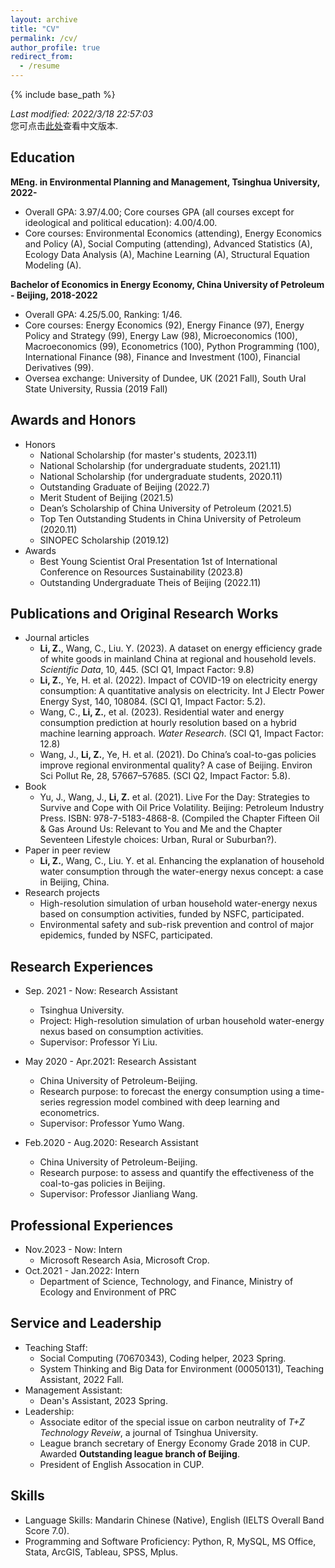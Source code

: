 ```yaml
---
layout: archive
title: "CV"
permalink: /cv/
author_profile: true
redirect_from:
  - /resume
---
```


{% include base_path %}

*Last modified: 2022/3/18 22:57:03*  
您可点击[此处](https://lzh3278.github.io/cv/chn)查看中文版本.  

Education
------
**MEng. in Environmental Planning and Management, Tsinghua University, 2022-**
* Overall GPA: 3.97/4.00; Core courses GPA (all courses except for ideological and political education): 4.00/4.00.
* Core courses: Environmental Economics (attending), Energy Economics and Policy (A), Social Computing (attending), Advanced Statistics (A), Ecology Data Analysis (A), Machine Learning (A), Structural Equation Modeling (A).

**Bachelor of Economics in Energy Economy, China University of Petroleum - Beijing, 2018-2022**
* Overall GPA: 4.25/5.00, Ranking: 1/46.
* Core courses: Energy Economics (92), Energy Finance (97), Energy Policy and Strategy (99), Energy Law (98), Microeconomics (100), Macroeconomics (99), Econometrics (100), Python Programming (100), International Finance (98), Finance and Investment (100), Financial Derivatives (99).
* Oversea exchange: University of Dundee, UK (2021 Fall), South Ural State University, Russia (2019 Fall)


Awards and Honors
------
* Honors
    * National Scholarship (for master's students, 2023.11)
    * National Scholarship (for undergraduate students, 2021.11)
    * National Scholarship (for undergraduate students, 2020.11)
    * Outstanding Graduate of Beijing (2022.7)
    * Merit Student of Beijing (2021.5)
    * Dean’s Scholarship of China University of Petroleum (2021.5)
    * Top Ten Outstanding Students in China University of Petroleum (2020.11)
    * SINOPEC Scholarship (2019.12)
* Awards
    * Best Young Scientist Oral Presentation 1st of International Conference on Resources Sustainability (2023.8)
    * Outstanding Undergraduate Theis of Beijing (2022.11)

Publications and Original Research Works
------
* Journal articles  
    * **Li, Z.**, Wang, C., Liu. Y. (2023). A dataset on energy efficiency grade of white goods in mainland China at regional and household levels. *Scientific Data*, 10, 445. (SCI Q1, Impact Factor: 9.8)
    * **Li, Z.**, Ye, H. et al. (2022). Impact of COVID-19 on electricity energy consumption: A quantitative analysis on electricity. Int J Electr Power Energy Syst, 140, 108084. (SCI Q1, Impact Factor: 5.2).
    * Wang, C., **Li, Z.**, et al. (2023). Residential water and energy consumption prediction at hourly resolution based on a hybrid machine learning approach. *Water Research*. (SCI Q1, Impact Factor: 12.8)
    * Wang, J., **Li, Z.**, Ye, H. et al. (2021). Do China’s coal-to-gas policies improve regional environmental quality? A case of Beijing. Environ Sci Pollut Re, 28, 57667–57685. (SCI Q2, Impact Factor: 5.8).
* Book
    * Yu, J., Wang, J., **Li, Z.** et al. (2021). Live For the Day: Strategies to Survive and Cope with Oil Price Volatility. Beijing: Petroleum Industry Press. ISBN: 978-7-5183-4868-8. (Compiled the Chapter Fifteen Oil & Gas Around Us: Relevant to You and Me and the Chapter Seventeen Lifestyle choices: Urban, Rural or Suburban?).
* Paper in peer review
    * **Li, Z.**, Wang, C., Liu. Y. et al. Enhancing the explanation of household water consumption through the water-energy nexus concept: a case in Beijing, China.
* Research projects
    * High-resolution simulation of urban household water-energy nexus based on consumption activities, funded by NSFC, participated.
    * Environmental safety and sub-risk prevention and control of major epidemics, funded by NSFC, participated.
 

Research Experiences
------
* Sep. 2021 - Now: Research Assistant
  * Tsinghua University.
  * Project: High-resolution simulation of urban household water-energy nexus based on consumption activities.
  * Supervisor: Professor Yi Liu.

* May 2020 - Apr.2021: Research Assistant
  * China University of Petroleum-Beijing.
  * Research purpose: to forecast the energy consumption using a time-series regression model combined with deep learning and econometrics.
  * Supervisor: Professor Yumo Wang.

* Feb.2020 - Aug.2020: Research Assistant
  * China University of Petroleum-Beijing.
  * Research purpose: to assess and quantify the effectiveness of the coal-to-gas policies in Beijing.
  * Supervisor: Professor Jianliang Wang.


Professional Experiences
------
* Nov.2023 - Now: Intern
  * Microsoft Research Asia, Microsoft Crop.
* Oct.2021 - Jan.2022: Intern
  * Department of Science, Technology, and Finance, Ministry of Ecology and Environment of PRC

Service and Leadership
------
* Teaching Staff: 
  * Social Computing (70670343), Coding helper, 2023 Spring.
  * System Thinking and Big Data for Environment (00050131), Teaching Assistant, 2022 Fall.
* Management Assistant: 
  * Dean's Assistant, 2023 Spring.
* Leadership:
  * Associate editor of the special issue on carbon neutrality of *T+Z Technology Reveiw*, a journal of Tsinghua University.
  * League branch secretary of Energy Economy Grade 2018 in CUP. Awarded **Outstanding league branch of Beijing**.
  * President of English Assocation in CUP.

Skills
------
* Language Skills: Mandarin Chinese (Native), English (IELTS Overall Band Score 7.0).  
* Programming and Software Proficiency: Python, R, MySQL, MS Office, Stata, ArcGIS, Tableau, SPSS, Mplus.
